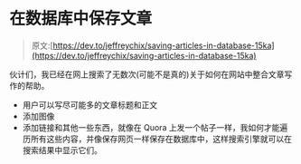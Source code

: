 # 在数据库中保存文章

> 原文:[https://dev.to/jeffreychix/saving-articles-in-database-15ka](https://dev.to/jeffreychix/saving-articles-in-database-15ka)

伙计们，我已经在网上搜索了无数次(可能不是真的)关于如何在网站中整合文章写作的帮助。

*   用户可以写尽可能多的文章标题和正文
*   添加图像
*   添加链接和其他一些东西，就像在 Quora 上发一个帖子一样，我如何才能遍历所有这些内容，并像保存网页一样保存在数据库中，这样搜索引擎就可以在搜索结果中显示它们。